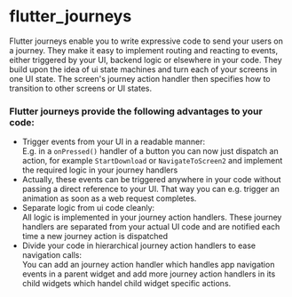 # flutter_journeys

Flutter journeys enable you to write expressive code to send your users on a journey. They make it 
easy to implement routing and reacting to events, either triggered by your UI, backend logic or 
elsewhere in your code. They build upon the idea of ui state machines and turn each of your screens
in one UI state. The screen's journey action handler then specifies how to transition to other 
screens or UI states. 


### Flutter journeys provide the following advantages to your code:

* Trigger events from your UI in a readable manner: <br>
E.g. in a `onPressed()` handler of a button you can now just dispatch an action, for example 
`StartDownload` or `NavigateToScreen2` and implement the required logic in your journey handlers
* Actually, these events can be triggered anywhere in your code without passing a direct reference
to your UI. That way you can e.g. trigger an animation as soon as a web request completes.
* Separate logic from ui code cleanly: <br>
All logic is implemented in your journey action handlers. These journey handlers are separated from
your actual UI code and are notified each time a new journey action is dispatched
* Divide your code in hierarchical journey action handlers to ease navigation calls: <br>
You can add an journey action handler which handles app navigation events in a parent widget and add
more journey action handlers in its child widgets which handel child widget specific actions.

